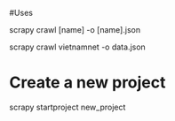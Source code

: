 #Uses

scrapy crawl [name] -o [name].json

scrapy crawl vietnamnet -o data.json

# Create a new project
scrapy startproject new_project
